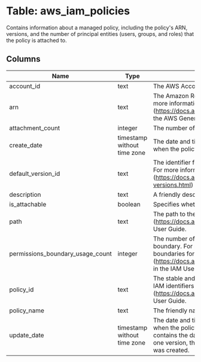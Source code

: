 
# Table: aws_iam_policies
Contains information about a managed policy, including the policy's ARN, versions, and the number of principal entities (users, groups, and roles) that the policy is attached to.
## Columns
| Name        | Type           | Description  |
| ------------- | ------------- | -----  |
|account_id|text|The AWS Account ID of the resource.|
|arn|text|The Amazon Resource Name (ARN). ARNs are unique identifiers for AWS resources. For more information about ARNs, go to Amazon Resource Names (ARNs) (https://docs.aws.amazon.com/general/latest/gr/aws-arns-and-namespaces.html) in the AWS General Reference. |
|attachment_count|integer|The number of principal entities (users, groups, and roles) that the policy is attached to. |
|create_date|timestamp without time zone|The date and time, in ISO 8601 date-time format (http://www.iso.org/iso/iso8601), when the policy was created. |
|default_version_id|text|The identifier for the version of the policy that is set as the default (operative) version. For more information about policy versions, see Versioning for managed policies (https://docs.aws.amazon.com/IAM/latest/UserGuide/policies-managed-versions.html) in the IAM User Guide. |
|description|text|A friendly description of the policy. |
|is_attachable|boolean|Specifies whether the policy can be attached to an IAM user, group, or role. |
|path|text|The path to the policy. For more information about paths, see IAM identifiers (https://docs.aws.amazon.com/IAM/latest/UserGuide/Using_Identifiers.html) in the IAM User Guide. |
|permissions_boundary_usage_count|integer|The number of entities (users and roles) for which the policy is used as the permissions boundary. For more information about permissions boundaries, see Permissions boundaries for IAM identities (https://docs.aws.amazon.com/IAM/latest/UserGuide/access_policies_boundaries.html) in the IAM User Guide. |
|policy_id|text|The stable and unique string identifying the policy. For more information about IDs, see IAM identifiers (https://docs.aws.amazon.com/IAM/latest/UserGuide/Using_Identifiers.html) in the IAM User Guide. |
|policy_name|text|The friendly name (not ARN) identifying the policy. |
|update_date|timestamp without time zone|The date and time, in ISO 8601 date-time format (http://www.iso.org/iso/iso8601), when the policy was last updated. When a policy has only one version, this field contains the date and time when the policy was created. When a policy has more than one version, this field contains the date and time when the most recent policy version was created. |
